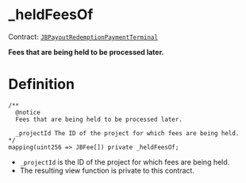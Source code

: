 # _heldFeesOf

Contract: [`JBPayoutRedemptionPaymentTerminal`](/api/contracts/or-abstract/jbpayoutredemptionpaymentterminal/README.md)​‌

**Fees that are being held to be processed later.** 

# Definition

```
/**
  @notice
  Fees that are being held to be processed later.

  _projectId The ID of the project for which fees are being held.
*/
mapping(uint256 => JBFee[]) private _heldFeesOf;
```

* `_projectId` is the ID of the project for which fees are being held.
* The resulting view function is private to this contract.
